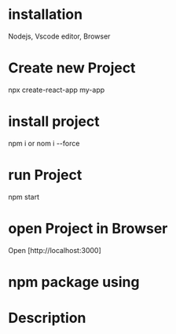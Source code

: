 # installation 
Nodejs, Vscode editor, Browser
# Create new Project
npx create-react-app my-app
# install project
npm i or nom i --force
# run Project
npm start
# open Project in Browser
Open [http://localhost:3000]
# npm package using

# Description 
